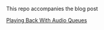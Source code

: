 This repo accompanies the blog post

[Playing Back With Audio Queues](https://medium.com/programming-for-music/playing-back-with-audio-queues-c8e9137bc850)
